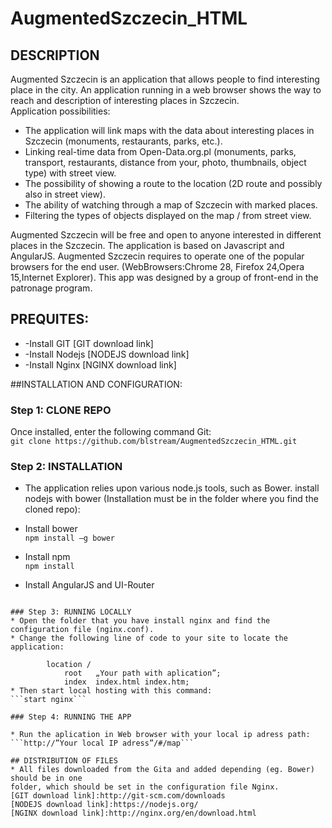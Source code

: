 # AugmentedSzczecin_HTML 


## DESCRIPTION
Augmented Szczecin is an application that allows people to find interesting place in the city. An application running in a  web browser shows the way to reach and description of interesting places in Szczecin.  
Application possibilities:  
- The application will link maps with the data about interesting places in Szczecin (monuments, restaurants, parks, etc.).  
- Linking real-time data from Open-Data.org.pl (monuments, parks, transport, restaurants, distance from your, photo, thumbnails, object type) with street view.  
- The possibility of showing a route to the location (2D route and possibly also in street view).  
- The ability of watching through a map of Szczecin with marked places.  
- Filtering the types of objects displayed on the map / from street view.  

Augmented Szczecin will be free and open to anyone interested in different places in the Szczecin. The application is based on Javascript and AngularJS. Augmented Szczecin requires to operate one of the popular browsers for the end user. (WebBrowsers:Chrome 28, Firefox 24,Opera 15,Internet Explorer). This app was designed by a group of front-end in the patronage program.

## PREQUITES:
* -Install GIT [GIT download link]  
* -Install Nodejs [NODEJS download link] 
* -Install Nginx [NGINX download link] 

##INSTALLATION AND CONFIGURATION:

### Step 1: CLONE REPO
Once installed, enter the following command Git:  
```git clone https://github.com/blstream/AugmentedSzczecin_HTML.git```

### Step 2: INSTALLATION
 * The application relies upon various node.js tools, such as Bower. install nodejs with bower (Installation must be in the folder where you find the cloned repo):

* Install bower  
```npm install –g bower```
* Install npm  
```npm install```
* Install AngularJS and UI-Router
```bower install

### Step 3: RUNNING LOCALLY
* Open the folder that you have install nginx and find the configuration file (nginx.conf).
* Change the following line of code to your site to locate the application:

        location / 
            root   „Your path with aplication”;
            index  index.html index.htm;
* Then start local hosting with this command:  
```start nginx```

### Step 4: RUNNING THE APP 

* Run the aplication in Web browser with your local ip adress path:  
```http://”Your local IP adress”/#/map```

## DISTRIBUTION OF FILES
* All files downloaded from the Gita and added depending (eg. Bower) should be in one 
folder, which should be set in the configuration file Nginx.
[GIT download link]:http://git-scm.com/downloads
[NODEJS download link]:https://nodejs.org/
[NGINX download link]:http://nginx.org/en/download.html
